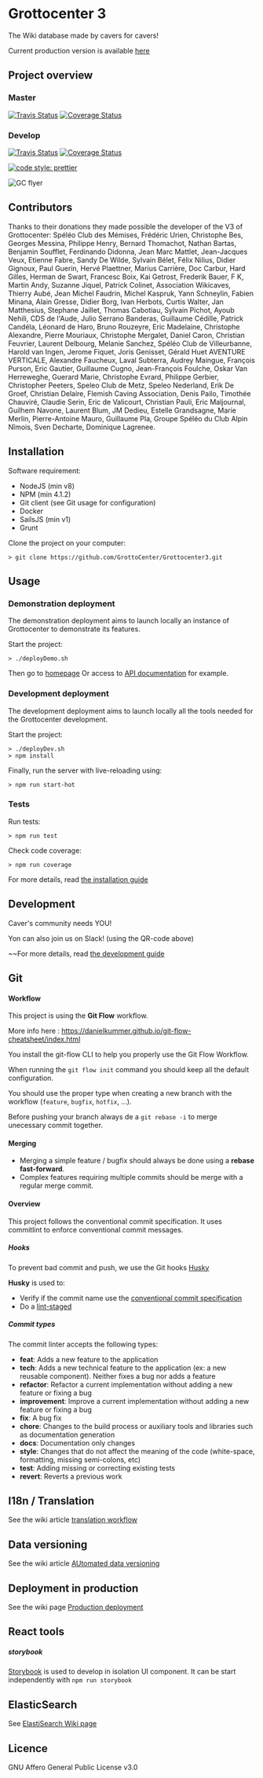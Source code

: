 # Grottocenter 3

The Wiki database made by cavers for cavers!

Current production version is available [here](http://beta.grottocenter.org/)

## Project overview

### Master
[![Travis Status](https://travis-ci.org/GrottoCenter/Grottocenter3.svg?branch=master)](https://travis-ci.org/GrottoCenter/Grottocenter3?branch=master)
[![Coverage Status](https://coveralls.io/repos/github/GrottoCenter/Grottocenter3/badge.svg?branch=master)](https://coveralls.io/github/GrottoCenter/Grottocenter3?branch=master)

### Develop
[![Travis Status](https://travis-ci.org/GrottoCenter/Grottocenter3.svg?branch=develop)](https://travis-ci.org/GrottoCenter/Grottocenter3?branch=develop)
[![Coverage Status](https://coveralls.io/repos/github/GrottoCenter/Grottocenter3/badge.svg?branch=develop)](https://coveralls.io/github/GrottoCenter/Grottocenter3?branch=develop)


[![code style: prettier](https://img.shields.io/badge/code_style-prettier-ff69b4.svg?style=flat-square)](https://github.com/prettier/prettier)

![GC flyer](https://rawgit.com/wiki/GrottoCenter/Grottocenter3/images/afficheGC3.svg)

## Contributors
Thanks to their donations they made possible the developer of the V3 of Grottocenter:
Spéléo Club des Mémises, Frédéric Urien, Christophe Bes, Georges Messina, Philippe Henry, Bernard Thomachot, Nathan Bartas, Benjamin Soufflet, Ferdinando Didonna, Jean Marc Mattlet, Jean-Jacques Veux, Etienne Fabre, Sandy De Wilde, Sylvain Bélet, Félix Nilius,
Didier Gignoux, Paul Guerin, Hervé Plaettner, Marius Carrière, Doc Carbur, Hard Gilles, Herman de Swart, Francesc Boix, Kai Getrost, Frederik Bauer, F K, Martin Andy, Suzanne Jiquel, Patrick Colinet, Association Wikicaves, Thierry Aubé, Jean Michel Faudrin, Michel Kaspruk, Yann Schneylin, Fabien Minana, Alain Gresse, Didier Borg, Ivan Herbots, Curtis Walter, Jan Matthesius, Stephane Jaillet, Thomas Cabotiau, Sylvain Pichot, Ayoub Nehili, CDS de l'Aude, Julio Serrano Banderas, Guillaume Cédille, Patrick Candéla, Léonard de Haro, Bruno Rouzeyre, Eric Madelaine, Christophe Alexandre, Pierre Mouriaux, Christophe Mergalet, Daniel Caron, Christian Feuvrier, Laurent Delbourg, Melanie Sanchez, Spéléo Club de Villeurbanne, Harold van Ingen, Jerome Fiquet, Joris Genisset, Gérald Huet AVENTURE VERTICALE, Alexandre Faucheux, Laval Subterra, Audrey Maingue, François Purson, Eric Gautier, Guillaume Cugno, Jean-François Foulche, Oskar Van Herreweghe, Guerard Marie, Christophe Evrard, Philippe Gerbier, Christopher Peeters, Speleo Club de Metz, Speleo Nederland, Erik De Groef, Christian Delaire, Flemish Caving Association, Denis Pailo, Timothée Chauviré, Claudie Serin, Eric de Valicourt, Christian Pauli, Eric Maljournal, Guilhem Navone, Laurent Blum, JM Dedieu, Estelle Grandsagne, Marie Merlin, Pierre-Antoine Mauro, Guillaume Pla, Groupe Spéléo du Club Alpin Nîmois, Sven Decharte, Dominique Lagrenee.

## Installation

Software requirement:
- NodeJS (min v8)
- NPM (min 4.1.2)
- Git client (see Git usage for configuration)
- Docker
- SailsJS (min v1)
- Grunt

Clone the project on your computer:
```
> git clone https://github.com/GrottoCenter/Grottocenter3.git
```

## Usage

### Demonstration deployment

The demonstration deployment aims to launch locally an instance of Grottocenter to demonstrate its features.

Start the project:
```
> ./deployDemo.sh
```
Then go to [homepage](http://localhost:1337/)
Or access to [API documentation](http://localhost:1337/ui/api/) for example.

### Development deployment

The development deployment aims to launch locally all the tools needed for the Grottocenter development.

Start the project:
```
> ./deployDev.sh
> npm install
```

Finally, run the server with live-reloading using:
```
> npm run start-hot
```

### Tests

Run tests:
```
> npm run test
```

Check code coverage:
```
> npm run coverage
```

For more details, read [the installation guide](https://github.com/GrottoCenter/Grottocenter3/wiki/Installation-guide)

## Development

Caver's community needs YOU!

Yon can also join us on Slack! (using the QR-code above)

~~For more details, read [the development guide](https://github.com/GrottoCenter/Grottocenter3/wiki/Development-guide)

## Git
#### Workflow
This project is using the **Git Flow** workflow.

More info here : https://danielkummer.github.io/git-flow-cheatsheet/index.html

You install the git-flow CLI to help you properly use the Git Flow Workflow.

When running the `git flow init` command you should keep all the default configuration.

You should use the proper type when creating a new branch with the workflow (`feature`, `bugfix`, `hotfix`, ...).

Before pushing your branch always de a `git rebase -i` to merge unecessary commit together.

#### Merging
- Merging a simple feature / bugfix should always be done using a **rebase fast-forward**.
- Complex features requiring multiple commits should be merge with a regular merge commit.

#### Overview
This project follows the conventional commit specification. It uses commitlint to enforce conventional commit messages.

##### Hooks
To prevent bad commit and push, we use the Git hooks [Husky](https://github.com/typicode/husky)

**Husky** is used to:
- Verify if the commit name use the [conventional commit specification](https://www.conventionalcommits.org/)
- Do a [lint-staged](https://github.com/okonet/lint-staged)

##### Commit types
The commit linter accepts the following types:

- **feat**: Adds a new feature to the application
- **tech**: Adds a new technical feature to the application (ex: a new reusable component). Neither fixes a bug nor adds a feature
- **refactor**: Refactor a current implementation without adding a new feature or fixing a bug
- **improvement**: Improve a current implementation without adding a new feature or fixing a bug
- **fix**: A bug fix
- **chore**: Changes to the build process or auxiliary tools and libraries such as documentation generation
- **docs**: Documentation only changes
- **style**: Changes that do not affect the meaning of the code (white-space, formatting, missing semi-colons, etc)
- **test**: Adding missing or correcting existing tests
- **revert**: Reverts a previous work

## I18n / Translation
See the wiki article [translation workflow](https://github.com/GrottoCenter/Grottocenter3/wiki/Translation-workflow)

## Data versioning
See the wiki article [AUtomated data versioning](https://github.com/GrottoCenter/Grottocenter3/wiki/Automated-data-versioning)

## Deployment in production
See the wiki page [Production deployment](https://github.com/GrottoCenter/Grottocenter3/wiki/Production-deployment)

## React tools
##### storybook

[Storybook](https://storybook.js.org/) is used to develop in isolation UI component.
It can be start independently with `npm run storybook`

## ElasticSearch
See [ElastiSearch Wiki page](https://github.com/GrottoCenter/Grottocenter3/wiki/Elasticsearch-(quick-&-advanced-search))
## Licence

GNU Affero General Public License v3.0
